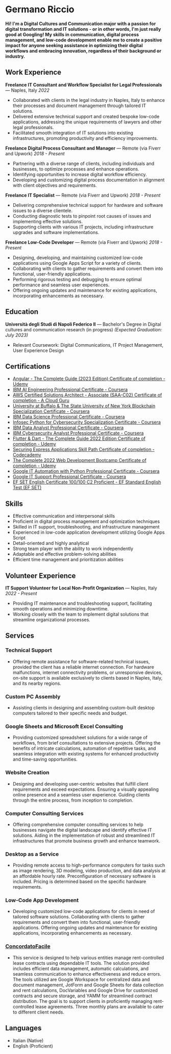 # Germano Riccio

**Hi! I'm a Digital Cultures and Communication major with a passion for digital transformation and IT solutions - or in other words, I'm just really good at Googling! My skills in communication, digital process management, and low-code development enable me to create a positive impact for anyone seeking assistance in optimizing their digital workflows and embracing innovation, regardless of their background or industry.**

## Work Experience

**Freelance IT Consultant and Workflow Specialist for Legal Professionals** — Naples, Italy
_2022_
- Collaborated with clients in the legal industry in Naples, Italy to enhance their processes and document management through tailored IT solutions.
- Delivered extensive technical support and created bespoke low-code applications, addressing the unique requirements of lawyers and other legal professionals.
- Facilitated smooth integration of IT solutions into existing infrastructures, promoting productivity and efficiency improvements.

**Freelance Digital Process Consultant and Manager** — Remote (via Fiverr and Upwork)
_2018 - Present_
- Partnering with a diverse range of clients, including individuals and businesses, to optimize processes and enhance operations.
- Identifying opportunities to increase digital workflow efficiency.
- Developing and customizing digital process documentation in alignment with client objectives and requirements.

**Freelance IT Specialist** — Remote (via Fiverr and Upwork)
_2018 - Present_
- Delivering comprehensive technical support for hardware and software issues to a diverse clientele.
- Conducting diagnostic tests to pinpoint root causes of issues and implementing effective solutions.
- Supporting clients with various IT projects, including infrastructure upgrades and software implementations.

**Freelance Low-Code Developer** — Remote (via Fiverr and Upwork)
_2018 - Present_
- Designing, developing, and maintaining customized low-code applications using Google Apps Script for a variety of clients.
- Collaborating with clients to gather requirements and convert them into functional, user-friendly applications.
- Performing rigorous testing and debugging to ensure optimal performance and seamless user experiences.
- Offering ongoing updates and maintenance for existing applications, incorporating enhancements as necessary.

## Education

**Università degli Studi di Napoli Federico II** — Bachelor's Degree in Digital cultures and communication research (in progress)
_(Expected Graduation: July 2023)_
- Relevant Coursework: Digital Communications, IT Project Management, User Experience Design

## Certifications

- [Angular - The Complete Guide (2023 Edition) Certificate of completion - Udemy](https://www.udemy.com/certificate/UC-bb7aba1d-f717-49ca-81e6-9cab5c861c16/)
- [IBM AI Engineering Professional Certificate - Coursera](https://www.credly.com/badges/40d36ac5-31a2-4ce0-a3c0-b2ea91ff4b64)
- [AWS Certified Solutions Architect - Associate (SAA-C02) Certificate of completion - A Cloud Guru](https://verify.acloud.guru/3B2BBA418F79)
- [University at Buffalo & The State University of New York Blockchain Specialization Certificate - Coursera](https://coursera.org/verify/specialization/7RQG4Q277CA2)
- [IBM Data Science Professional Certificate - Coursera](https://www.credly.com/badges/41676071-2178-4f58-8db3-3622a90eecfd)
- [Infosec Python for Cybersecurity Specialization Certificate - Coursera](https://coursera.org/verify/specialization/3MEHP7XBU26B)
- [IBM Data Analyst Professional Certificate - Coursera](https://www.credly.com/badges/d7986998-a9ac-4adc-8b2d-cf1edeca2301)
- [IBM Cybersecurity Analyst Professional Certificate - Coursera](https://www.credly.com/badges/ba500085-e96c-4704-8b80-3d2062089151)
- [Flutter & Dart - The Complete Guide 2022 Edition Certificate of completion - Udemy](https://www.udemy.com/certificate/UC-ed7db95c-6040-4948-a04f-03b040e7380a/)
- [Securing Express Applications Skill Path Certificate of completion - Codecademy](https://www.codecademy.com/profiles/gerric/certificates/61427ba3ae2b35001106e73c)
- [The Complete 2022 Web Development Bootcamp Certificate of completion - Udemy](https://www.udemy.com/certificate/UC-250c1c0b-72ce-41ac-bdbc-da21e3e8ee85/)
- [Google IT Automation with Python Professional Certificate - Coursera](https://www.credly.com/badges/0d6aeb02-1078-4c7b-bdd5-57cc3c2c7d8d)
- [Google IT Support Professional Certificate - Coursera](https://www.credly.com/badges/bfa6f1a1-58a1-446a-9171-e4bc7a348a86)
- [EF SET English Certificate 100/100 C2 Proficient - EF Standard English Test (EF SET)](https://www.efset.org/cert/NeK5Ry)

## Skills

- Effective communication and interpersonal skills
- Proficient in digital process management and optimization techniques
- Skilled in IT support, troubleshooting, and infrastructure management
- Experienced in low-code application development utilizing Google Apps Script
- Detail-oriented and highly analytical
- Strong team player with the ability to work independently
- Adaptable and effective problem-solving abilities
- Efficient time management and prioritization abilities

## Volunteer Experience

**IT Support Volunteer for Local Non-Profit Organization** — Naples, Italy
_2022 - Present_
- Providing IT maintenance and troubleshooting support, facilitating smooth operations and minimizing downtime.
- Working closely with the team to implement digital solutions that streamline organizational processes.

## Services

### Technical Support
- Offering remote assistance for software-related technical issues, provided the client has a reliable internet connection. For hardware malfunctions, internet connectivity problems, or unresponsive devices, on-site support is available exclusively to clients based in Naples, Italy, and its nearby regions.

### Custom PC Assembly
- Assisting clients in designing and assembling custom-built desktop computers tailored to their specific needs and budget.

### Google Sheets and Microsoft Excel Consulting
- Providing customized spreadsheet solutions for a wide range of workflows, from brief consultations to extensive projects. Offering the benefits of intricate calculations, automation of repetitive tasks, and seamless integration with existing systems for enhanced productivity and time-saving opportunities.

### Website Creation
- Designing and developing user-centric websites that fulfill client requirements and exceed expectations. Ensuring a visually appealing online presence and a seamless user experience. Guiding clients through the entire process, from inception to completion.

### Computer Consulting Services
- Offering comprehensive computer consulting services to help businesses navigate the digital landscape and identify effective IT solutions. Aiding in the implementation of robust and streamlined IT infrastructures that promote business growth and enhance teamwork.

### Desktop as a Service
- Providing remote access to high-performance computers for tasks such as image rendering, 3D modeling, video production, and data analysis at an affordable hourly rate. Preconfiguration of necessary software is included. Pricing is determined based on the specific hardware requirements.

### Low-Code App Development
- Developing customized low-code applications for clients in need of tailored software solutions. Collaborating with clients to gather requirements and convert them into functional, user-friendly applications. Offering ongoing updates and maintenance for existing applications, incorporating enhancements as necessary.

### [ConcordatoFacile](https://concordatofacile.carrd.co/)
- This service is designed to help various entities manage rent-controlled lease contracts using dependable IT tools. The solution provided includes efficient data management, automatic calculations, and seamless communication to enhance effectiveness and reduce errors. The tools utilized are Google Workspace for centralized data and document management, JotForm and Google Sheets for data collection and rent calculations, DocVariables and Google Drive for customized contracts and secure storage, and YAMM for streamlined contract distribution. The goal is to support clients in proficiently managing rent-controlled lease agreements. Three monthly plans are available to cater to different client needs.

## Languages

- Italian (Native)
- English (Proficient)

